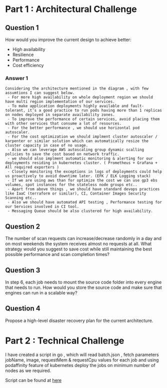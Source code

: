 # Part 1 : Architectural Challenge

## Question 1
How would you improve the current design to achieve better:
- High availability 
- Resilience  
- Performance
- Cost efficiency

### Answer 1
```
Considering the architecture mentioned in the diagram , with few assumtions I can suggest below.
 - For more high availability on whole deployment region we should have multi region implementation of our services.
 - To make application deployments highly available and fault-tolerant, it’s a good practice to run pods having more than 1 replicas on nodes deployed in separate availability zones. 
 - To improve the performance of certain services, avoid placing them with other services that consume a lot of resources.
 - For the better performance , we should use horizontal pod autoscaler.
 - For the cost optimization we should implment cluster autoscaler / karpenter or similar solution which can automatically resize the cluster capacity in case of no usage.
 - Also we can leverage AWS autoscaling group dynamic scalling policies to save the cost based on network traffic.
 - we should also implment automatic monitoring & alerting for our deployments residing in kubernetes cluster. ( Prometheus + Grafana + All required exporters )
 - Closely monitoring the exceptions in logs of deployments could help us proactively to avoid downtime later. (EFK / ELK Logging stack)
 - If we are using aws than for optimize the cost we can use gp3 ebs volumes, spot instances for the stateless node groups etc..
 - Apart from above things , we should have standard devops practices like IaaC (terraform or similar), CI, Container Images Security Scanning etc.. 
 - Also we should have automated API testing , Performance testing for our Services involved in CI tool.
 - Messaging Queue should be also clustered for high availability.
```



## Question 2
The number of scan requests can increase/decrease randomly in a day and on most weekends the system receives almost no requests at all.
What strategy would you suggest to save cost while still maintaining the best possible performance and scan completion times?


## Question 3
In step 6, each job needs to mount the source code folder into every engine that needs to run. How would you store the source code and make sure that engines can run in a scalable way?




## Question 4
Propose a high-level disaster recovery plan for the current architecture.



# Part 2 : Technical Challenge

I have created a script in go , which will read batch.json , fetch parameters jobName, image, requestMem & requestCpu values for each job and using podaffinity feature of kubernetes deploy the jobs on minimum number of nodes as we required. 

Script can be found at [here](https://github.com/mkushal/k8sclient/tree/main/go-client)
